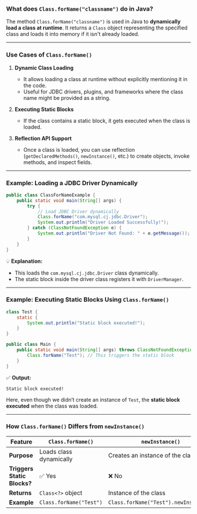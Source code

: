 ### **What does `Class.forName("classname")` do in Java?**

The method `Class.forName("classname")` is used in Java to **dynamically load a class at runtime**. It returns a `Class` object representing the specified class and loads it into memory if it isn't already loaded.

---

### **Use Cases of `Class.forName()`**
1. **Dynamic Class Loading**
   - It allows loading a class at runtime without explicitly mentioning it in the code.
   - Useful for JDBC drivers, plugins, and frameworks where the class name might be provided as a string.

2. **Executing Static Blocks**
   - If the class contains a static block, it gets executed when the class is loaded.

3. **Reflection API Support**
   - Once a class is loaded, you can use reflection (`getDeclaredMethods()`, `newInstance()`, etc.) to create objects, invoke methods, and inspect fields.

---

### **Example: Loading a JDBC Driver Dynamically**
```java
public class ClassForNameExample {
    public static void main(String[] args) {
        try {
            // Load JDBC Driver dynamically
            Class.forName("com.mysql.cj.jdbc.Driver");
            System.out.println("Driver Loaded Successfully!");
        } catch (ClassNotFoundException e) {
            System.out.println("Driver Not Found: " + e.getMessage());
        }
    }
}
```
💡 **Explanation:**
- This loads the `com.mysql.cj.jdbc.Driver` class dynamically.
- The static block inside the driver class registers it with `DriverManager`.

---

### **Example: Executing Static Blocks Using `Class.forName()`**
```java
class Test {
    static {
        System.out.println("Static block executed!");
    }
}

public class Main {
    public static void main(String[] args) throws ClassNotFoundException {
        Class.forName("Test"); // This triggers the static block
    }
}
```
✅ **Output:**
```
Static block executed!
```
Here, even though we didn’t create an instance of `Test`, the **static block executed** when the class was loaded.

---

### **How `Class.forName()` Differs from `newInstance()`**
| Feature               | `Class.forName()`  | `newInstance()` |
|----------------------|----------------|----------------|
| **Purpose**         | Loads class dynamically | Creates an instance of the class |
| **Triggers Static Blocks?** | ✅ Yes | ❌ No |
| **Returns**         | `Class<?>` object | Instance of the class |
| **Example**         | `Class.forName("Test")` | `Class.forName("Test").newInstance()` |

